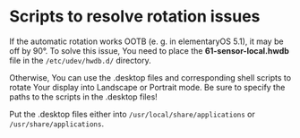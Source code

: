 # Scripts to resolve rotation issues

If the automatic rotation works OOTB (e. g. in elementaryOS 5.1), it may be off by 90°. To solve this issue, You need to place the **61-sensor-local.hwdb** file in the `/etc/udev/hwdb.d/` directory.

Otherwise, You can use the .desktop files and corresponding shell scripts to rotate Your display into Landscape or Portrait mode.
Be sure to specify the paths to the scripts in the .desktop files!

Put the .desktop files either into `/usr/local/share/applications` or `/usr/share/applications`.
